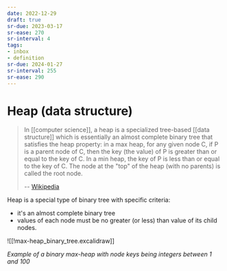 ```yaml
---
date: 2022-12-29
draft: true
sr-due: 2023-03-17
sr-ease: 270
sr-interval: 4
tags:
- inbox
- definition
sr-due: 2024-01-27
sr-interval: 255
sr-ease: 290
---
```


# Heap (data structure)

> In [[computer science]], a heap is a specialized tree-based [[data structure]]
> which is essentially an almost complete binary tree that satisfies the heap
> property: in a max heap, for any given node C, if P is a parent node of C,
> then the key (the value) of P is greater than or equal to the key of C. In a
> min heap, the key of P is less than or equal to the key of C. The node at the
> "top" of the heap (with no parents) is called the root node.
>
> -- [Wikipedia](<https://en.wikipedia.org/wiki/Heap_(data_structure)>)

Heap is a special type of binary tree with specific criteria:

- it's an almost complete binary tree
- values of each node must be no greater (or less) than value of its child
  nodes.

![[!max-heap_binary_tree.excalidraw]]

_Example of a binary max-heap with node keys being integers between 1 and 100_
